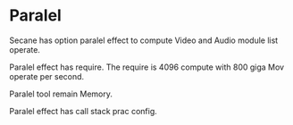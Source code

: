 # Paralel

Secane has option paralel effect to compute
Video and Audio module list operate.

Paralel effect has require.
The require is 4096 compute with 800 giga Mov operate
per second.

Paralel tool remain Memory.

Paralel effect has call stack prac config.